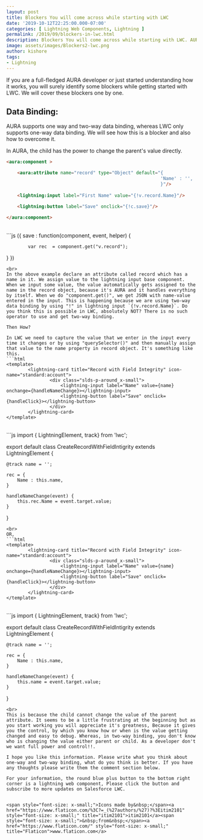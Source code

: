 ```yaml
---
layout: post
title: Blockers You will come across while starting with LWC
date: '2019-10-12T22:25:00.000-07:00'
categories: [ Lightning Web Components, Lightning ]
permalink: /2019/09/blockers-in-lwc.html
description: Blockers You will come across while starting with LWC. AURA supports one way and two way data binding, whereas LWC only supports one way data binding. We will how this is a blocker and also how to overcome this.
image: assets/images/Blockers2-lwc.png
author: kishore
tags:
- Lightning
---
```

If you are a full-fledged AURA developer or just started understanding how it works, you will surely identify some blockers while getting started with LWC. We will cover these blockers one by one.

## Data Binding:
AURA supports one way and two-way data binding, whereas LWC only supports one-way data binding. We will see how this is a blocker and also how to overcome it.

In AURA, the child has the power to change the parent's value directly.
```html
<aura:component >

    <aura:attribute name="record" type="Object" default="{
                                                         'Name' : '',
                                                         }"/>
    
    <lightning:input label="First Name" value="{!v.record.Name}"/>
    
    <lightning:button label="Save" onclick="{!c.save}"/>

</aura:component>
```
<br>
```js
({
 save : function(component, event, helper) {
  
            var rec  = component.get("v.record");
        
 }
})
```
<br>
In the above example declare an attribute called record which has a name in it. We assign value to the lightning input base component. When we input some value, the value automatically gets assigned to the name in the record object, because it's AURA and it handles everything by itself. When we do "component.get()", we get JSON with name-value entered in the input. This is happening because we are using two-way data binding by using "!" in lightning input `{!v.record.Name}`. Do you think this is possible in LWC, absolutely NOT? There is no such operator to use and get two-way binding. 

Then How?

In LWC we need to capture the value that we enter in the input every time it changes or by using "querySelector()" and then manually assign that value to the name property in record object. It's something like this.
```html
<template>
        <lightning-card title="Record with Field Integrity" icon-name="standard:account">
                <div class="slds-p-around_x-small">
                    <lightning-input label="Name" value={name} onchange={handleNameChange}></lightning-input>
                    <lightning-button label="Save" onclick={handleClick}></lightning-button>
                </div>
        </lightning-card>
</template>
```
<br>
```js
import { LightningElement, track} from 'lwc';

export default class CreateRecordWithFieldIntigrity extends LightningElement {

    @track name = '';
   
    rec = {
        Name : this.name,
    }

    handleNameChange(event) {
        this.rec.Name = event.target.value;
    }
    
}
```
<br>
OR,
```html
<template>
        <lightning-card title="Record with Field Integrity" icon-name="standard:account">
                <div class="slds-p-around_x-small">
                    <lightning-input label="Name" value={name} onchange={handleNameChange}></lightning-input>
                    <lightning-button label="Save" onclick={handleClick}></lightning-button>
                </div>
        </lightning-card>
</template>
```
<br>
```js
import { LightningElement, track} from 'lwc';

export default class CreateRecordWithFieldIntigrity extends LightningElement {

    @track name = '';
   
    rec = {
        Name : this.name,
    }

    handleNameChange(event) {
        this.name = event.target.value;
    }
}
```
<br>
This is because the child cannot change the value of the parent attribute. It seems to be a little frustrating at the beginning but as you start working you will appreciate it's greatness, Because it gives you the control, by which you know how or when is the value getting changed and easy to debug. Whereas, in two-way binding, you don't know who is changing the value either parent or child. As a developer don't we want full power and control!!.

I hope you like this information. Please write what you think about one-way and two-way binding, what do you think is better. If you have any thoughts please write them the comment section below.

For your information, the round blue plus button to the bottom right corner is a lightning web component, Please click the button and subscribe to more updates on Salesforce LWC.


<span style="font-size: x-small;">Icons made by&nbsp;</span><a href="https://www.flaticon.com/%3C?=_(%27authors/%27)?%3Eitim2101" style="font-size: x-small;" title="itim2101">itim2101</a><span style="font-size: x-small;">&nbsp;from&nbsp;</span><a href="https://www.flaticon.com/" style="font-size: x-small;" title="Flaticon">www.flaticon.com</a>